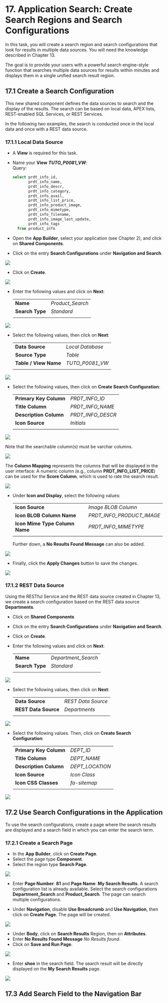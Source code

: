 # 17. <a name="application-search-suchregionen-und-suchkonfigurationen-erstellen"></a>Application Search: Create Search Regions and Search Configurations

In this task, you will create a search region and search configurations that look for results in multiple data sources. You will need the knowledge described in Chapter 13.  

The goal is to provide your users with a powerful search engine-style function that searches multiple data sources for results within minutes and displays them in a single unified search result region.  

## <a name="erstellen-eine-suchkonfiguration"></a>17.1 Create a Search Configuration 

This new shared component defines the data sources to search and the display of the results. The search can be based on local data, APEX lists, REST-enabled SQL Services, or REST Services.  

In the following two examples, the search is conducted once in the local data and once with a REST data source.  

### <a name="lokalen-daten-datenquelle"></a>17.1.1 Local Data Source

- A **View** is required for this task.  

- Name your **View** ***TUTO_P0081_VW***:  
  Query:  
  ```sql
  select prdt_info_id,
         prdt_info_name,
         prdt_info_descr,
         prdt_info_category,
         prdt_info_avail,
         prdt_info_list_price,
         prdt_info_product_image,
         prdt_info_mimetype,
         prdt_info_filename,
         prdt_info_image_last_update,
         prdt_info_tags
    from product_info
  ```

- Open the **App Builder**, select your application (see Chapter 2), and click on **Shared Components**.  

- Click on the entry **Search Configurations** under **Navigation and Search**.  

![](../../assets/Chapter-17/search_config_01.jpg)  

- Click on **Create**.  

![](../../assets/Chapter-17/search_config_02.jpg)  

- Enter the following values and click on **Next**:  

  | | |  
  |--|--|
  | **Name** | *Product_Search* | 
  | **Search Type** | *Standard*| 
  | | |

![](../../assets/Chapter-17/search_config_03.jpg)  

- Select the following values, then click on **Next**:  

  | | |  
  |--|--|
  | **Data Source** | *Local Database* | 
  | **Source Type** | *Table*| 
  | **Table / View Name** | *TUTO_P0081_VW*| 
  | | |  

![](../../assets/Chapter-17/search_config_04.jpg)  

- Select the following values, then click on **Create Search Configuration**:  

  | | |  
  |--|--|
  | **Primary Key Column** | *PRDT_INFO_ID* | 
  | **Title Column** | *PRDT_INFO_NAME*| 
  | **Description Column** | *PRDT_INFO_DESCR*| 
  | **Icon Source** | *Initials*| 
  | | |  

![](../../assets/Chapter-17/search_config_05.jpg)  

  Note that the searchable column(s) must be varchar columns.  

![](../../assets/Chapter-17/search_config_07.jpg)

  The **Column Mapping** represents the columns that will be displayed in the user interface:
  A numeric column (e.g., column **PRDT_INFO_LIST_PRICE**) can be used for the **Score Column**, which is used to rate the search result.  

![](../../assets/Chapter-17/search_config_08.jpg)  

- Under **Icon and Display**, select the following values:  

  | | |  
  |--|--|
  | **Icon Source** | *Image BLOB Column* | 
  | **Icon BLOB Column Name** | *PRDT_INFO_PRODUCT_IMAGE*| 
  | **Icon Mime Type Column Name** | *PRDT_INFO_MIMETYPE*| 
  | | |  

  Further down, a **No Results Found Message** can also be added.  

![](../../assets/Chapter-17/search_config_09.jpg)  

- Finally, click the **Apply Changes** button to save the changes.  

![](../../assets/Chapter-17/search_config_10.jpg)  
    
### <a name="suche-rest-datenquelle"></a>17.1.2 REST Data Source

Using the RESTful Service and the REST data source created in Chapter 13, we create a search configuration based on the REST data source **Departments**.  

- Click on **Shared Components**  

- Click on the entry **Search Configurations** under **Navigation and Search**.  

- Click on **Create**.  

- Enter the following values and click on **Next**:  

  | | |  
  |--|--|
  | **Name** | *Department_Search* | 
  | **Search Type** | *Standard*| 
  | | |  

![](../../assets/Chapter-17/search_config_11.jpg)  

- Select the following values, then click on **Next**:  

  | | |  
  |--|--|
  | **Data Source** | *REST Data Source* | 
  | **REST Data Source** | *Departments*| 
  | | |  

![](../../assets/Chapter-17/search_config_12.jpg)  

- Select the following values. Then, click on **Create Search Configuration**:  

  | | |  
  |--|--|
  | **Primary Key Column** | *DEPT_ID* | 
  | **Title Column** | *DEPT_NAME*| 
  | **Description Column** | *DEPT_LOCATION*| 
  | **Icon Source** | *Icon Class*| 
  | **Icon CSS Classes** | *fa-sitemap*| 
  | | |  

![](../../assets/Chapter-17/search_config_13.jpg)  

## <a name="suchkonfigurationen-in-der-anwendung-verwenden"></a>17.2 Use Search Configurations in the Application  

To use the search configurations, create a page where the search results are displayed and a search field in which you can enter the search term.  

### <a name="suchseite-erstellen"></a>17.2.1 Create a Search Page 

- In the **App Builder**, click on **Create Page**.  
- Select the page type **Component**.  
- Select the region type **Search Page**.  

![](../../assets/Chapter-17/search_config_14.jpg)  

- Enter **Page Number**: **81** and **Page Name**: **My Search Results**. 
A search configuration list is already available. Select the search configurations **Department_Search** and **Product_Search**. The page can search multiple configurations. 

- Under **Navigation**, disable **Use Breadcrumb** and **Use Navigation**, then click on **Create Page**. The page will be created.  
  
![](../../assets/Chapter-17/search_config_15.jpg)  

- Under **Body**, click on **Search Results** Region, then on **Attributes**.  
- Enter **No Results Found Message** *No Results found*.  
- Click on **Save and Run Page**.  

![](../../assets/Chapter-17/search_config_16.jpg)  

- Enter **shoe** in the search field. The search result will be directly displayed on the **My Search Results** page.  

![](../../assets/Chapter-17/search_config_17.jpg)  


## <a name="suchfeld-in-die-navigationsleiste-einbauen"></a>17.3 Add Search Field to the Navigation Bar